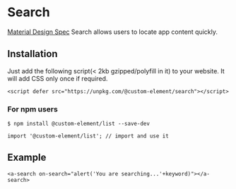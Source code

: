 # Search

[Material Design Spec](https://material.io/guidelines/patterns/search.html#search-in-app-search)
Search allows users to locate app content quickly.
## Installation

Just add the following script(< 2kb gzipped/polyfill in it) to your website. It will add CSS only once if required.
```
<script defer src="https://unpkg.com/@custom-element/search"></script>
```

### For npm users
```
$ npm install @custom-element/list --save-dev

import '@custom-element/list'; // import and use it
```
## Example
```
<a-search on-search="alert('You are searching...'+keyword)"></a-search>
```